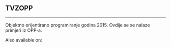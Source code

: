 ## TVZOPP
-------------------
Objektno orijentirano programiranje godina 2015.
Ovdije se se nalaze primjeri iz OPP-a.

Also available on: []()
